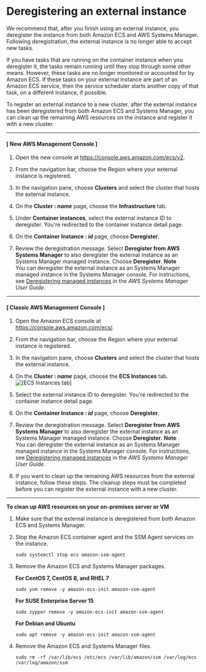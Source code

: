 # Deregistering an external instance<a name="ecs-anywhere-deregistration"></a>

We recommend that, after you finish using an external instance, you deregister the instance from both Amazon ECS and AWS Systems Manager\. Following deregistration, the external instance is no longer able to accept new tasks\.

If you have tasks that are running on the container instance when you deregister it, the tasks remain running until they stop through some other means\. However, these tasks are no longer monitored or accounted for by Amazon ECS\. If these tasks on your external instance are part of an Amazon ECS service, then the service scheduler starts another copy of that task, on a different instance, if possible\.

To register an external instance to a new cluster, after the external instance has been deregistered from both Amazon ECS and Systems Manager, you can clean up the remaining AWS resources on the instance and register it with a new cluster\.

------
#### [ New AWS Management Console ]

1. Open the new console at [https://console\.aws\.amazon\.com/ecs/v2](https://console.aws.amazon.com/ecs/v2)\.

1. From the navigation bar, choose the Region where your external instance is registered\.

1. In the navigation pane, choose **Clusters** and select the cluster that hosts the external instance\.

1. On the **Cluster : *name*** page, choose the **Infrastructure** tab\.

1. Under **Container instances**, select the external instance ID to deregister\. You're redirected to the container instance detail page\.

1. On the **Container Instance : *id*** page, choose **Deregister**\.

1. Review the deregistration message\. Select **Deregister from AWS Systems Manager** to also deregister the external instance as an Systems Manager managed instance\. Choose **Deregister**\.
**Note**  
You can deregister the external instance as an Systems Manager managed instance in the Systems Manager console\. For instructions, see [Deregistering managed instances](https://docs.aws.amazon.com/systems-manager/latest/userguide/systems-manager-managed-instances-advanced-deregister.html) in the *AWS Systems Manager User Guide*\.

------
#### [ Classic AWS Management Console ]

1. Open the Amazon ECS console at [https://console\.aws\.amazon\.com/ecs/](https://console.aws.amazon.com/ecs/)\.

1. From the navigation bar, choose the Region where your external instance is registered\.

1. In the navigation pane, choose **Clusters** and select the cluster that hosts the external instance\.

1. On the **Cluster : *name*** page, choose the **ECS Instances** tab\.  
![\[ECS Instances tab\]](http://docs.aws.amazon.com/AmazonECS/latest/developerguide/images/ECS_Instances_tab.png)

1. Select the external instance ID to deregister\. You're redirected to the container instance detail page\.

1. On the **Container Instance : *id*** page, choose **Deregister**\.

1. Review the deregistration message\. Select **Deregister from AWS Systems Manager** to also deregister the external instance as an Systems Manager managed instance\. Choose **Deregister**\.
**Note**  
You can deregister the external instance as an Systems Manager managed instance in the Systems Manager console\. For instructions, see [Deregistering managed instances](https://docs.aws.amazon.com/systems-manager/latest/userguide/systems-manager-managed-instances-advanced-deregister.html) in the *AWS Systems Manager User Guide*\.

1. If you want to clean up the remaining AWS resources from the external instance, follow these steps\. The cleanup steps must be completed before you can register the external instance with a new cluster\.

------

**To clean up AWS resources on your on\-premises server or VM**

1. Make sure that the external instance is deregistered from both Amazon ECS and Systems Manager\.

1. Stop the Amazon ECS container agent and the SSM Agent services on the instance\.

   ```
   sudo systemctl stop ecs amazon-ssm-agent
   ```

1. Remove the Amazon ECS and Systems Manager packages\.

   **For CentOS 7, CentOS 8, and RHEL 7**

   ```
   sudo yum remove -y amazon-ecs-init amazon-ssm-agent
   ```

   **For SUSE Enterprise Server 15**

   ```
   sudo zypper remove -y amazon-ecs-init amazon-ssm-agent
   ```

   **For Debian and Ubuntu**

   ```
   sudo apt remove -y amazon-ecs-init amazon-ssm-agent
   ```

1. Remove the Amazon ECS and Systems Manager files\.

   ```
   sudo rm -rf /var/lib/ecs /etc/ecs /var/lib/amazon/ssm /var/log/ecs /var/log/amazon/ssm
   ```
